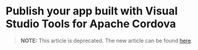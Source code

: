 <properties
   pageTitle="Publish your app built with Visual Studio Tools for Apache Cordova | Cordova"
   description="description"
   services="na"
   documentationCenter=""
   authors="Mikejo5000"
   tags=""/>
<tags
   ms.service="na"
   ms.devlang="javascript"
   ms.topic="article"
   ms.tgt_pltfrm="mobile-multiple"
   ms.workload="na"
   ms.date="09/10/2015"
   ms.author="mikejo"/>

# Publish your app built with Visual Studio Tools for Apache Cordova


> **NOTE:** This article is deprecated. The new article can be found [here](/articles/package-and-publish/publish-app-built-with-visual-studio.md).
